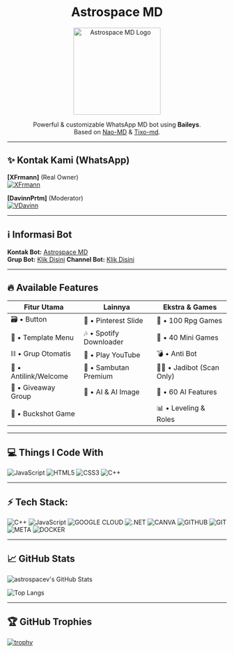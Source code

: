 <h1 align="center">Astrospace MD</h1>

<p align="center">
  <img src="[[https://files.catbox.moe/vq52zs.jpeg](https://files.catbox.moe/vq52zs.jpeg)](https://files.catbox.moe/vq52zs.jpeg)" alt="Astrospace MD Logo" width="200"/>
</p>

<p align="center">
  Powerful & customizable WhatsApp MD bot using <b>Baileys</b>.<br>
  Based on <a href="https://github.com/Nao-MD">Nao-MD</a> & <a href="https://github.com/Tiooxy/Tixo-md">Tixo-md</a>.
</p>

---

## ✨ Kontak Kami (WhatsApp)

**[XFrmann]** (Real Owner)  
[![XFrmann](https://img.shields.io/badge/XFrmann-25D366?style=flat&logo=whatsapp&logoColor=white)](https://wa.me/19419318284)

**[DavinnPrtm]** (Moderator)  
[![VDavinn](https://img.shields.io/badge/VDavinn-25D366?style=flat&logo=whatsapp&logoColor=white)](https://wa.me/639483849927)

---

## ℹ️ Informasi Bot

**Kontak Bot:** [Astrospace MD](https://wa.me/62857059457516)  
**Grup Bot:** [Klik Disini](https://whatsapp.com/channel/0029VaVguZr5q08f0z5C8g1u)
**Channel Bot:** [Klik Disini](https://whatsapp.com/channel/0029VaVguZr5q08f0z5C8g1u)

---

## 🔥 Available Features

| Fitur Utama             | Lainnya                   | Ekstra & Games            |
|-------------------------|---------------------------|---------------------------|
| 🗃️ • Button             | 📮 • Pinterest Slide      | 🎋 • 100 Rpg Games        |
| 🧧 • Template Menu      | 🎶 • Spotify Downloader   | 🧮 • 40 Mini Games        |
| ⛓️ • Grup Otomatis      | 💮 • Play YouTube         | 💣 • Anti Bot             |
| 🧰 • Antilink/Welcome   | 📡 • Sambutan Premium     | ⛓‍💥 • Jadibot (Scan Only) |
| 🎉 • Giveaway Group     | 🤖 • AI & AI Image        | 🪸 • 60 AI Features       |
| 🔫 • Buckshot Game      |                           | 📊 • Leveling & Roles     |

---

## 💻 Things I Code With

![JavaScript](https://img.shields.io/badge/-JavaScript-black?style=flat-square&logo=javascript)
![HTML5](https://img.shields.io/badge/-HTML5-E34F26?style=flat-square&logo=html5&logoColor=white)
![CSS3](https://img.shields.io/badge/-CSS3-1572B6?style=flat-square&logo=css3)
![C++](https://img.shields.io/badge/-C++-00599C?style=flat-square&logo=cplusplus)

---

## ⚡ Tech Stack:

![C++](https://img.shields.io/badge/C++-00599C?style=for-the-badge&logo=c%2B%2B&logoColor=white)
![JavaScript](https://img.shields.io/badge/JAVASCRIPT-F7DF1E?style=for-the-badge&logo=javascript&logoColor=black)
![GOOGLE CLOUD](https://img.shields.io/badge/GOOGLECLOUD-4285F4?style=for-the-badge&logo=googlecloud&logoColor=white)
![.NET](https://img.shields.io/badge/.NET-512BD4?style=for-the-badge&logo=dotnet&logoColor=white)
![CANVA](https://img.shields.io/badge/CANVA-00C4CC?style=for-the-badge&logo=canva&logoColor=white)
![GITHUB](https://img.shields.io/badge/GITHUB-181717?style=for-the-badge&logo=github&logoColor=white)
![GIT](https://img.shields.io/badge/GIT-F05032?style=for-the-badge&logo=git&logoColor=white)
![META](https://img.shields.io/badge/META-000000?style=for-the-badge&logo=meta&logoColor=white)
![DOCKER](https://img.shields.io/badge/DOCKER-2496ED?style=for-the-badge&logo=docker&logoColor=white)

---

## 📈 GitHub Stats

![astrospacev's GitHub Stats](https://github-readme-stats.vercel.app/api?username=astrospacev&show_icons=true&theme=tokyonight)

![Top Langs](https://github-readme-stats.vercel.app/api/top-langs/?username=astrospacev&layout=compact&theme=tokyonight)

---

## 🏆 GitHub Trophies

[![trophy](https://github-profile-trophy.vercel.app/?username=astrospacev&theme=onestar&margin-w=10)](https://github.com/ryo-ma/github-profile-trophy)

